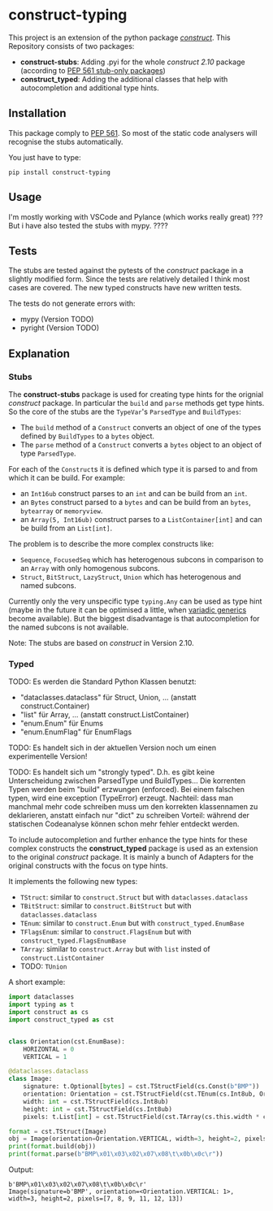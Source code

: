 # construct-typing
This project is an extension of the python package [*construct*](https://pypi.org/project/construct/). This Repository consists of two packages:

- **construct-stubs**: Adding .pyi for the whole *construct 2.10* package (according to  [PEP 561 stub-only packages](https://www.python.org/dev/peps/pep-0561/#stub-only-packages))
- **construct_typed**: Adding the additional classes that help with autocompletion and additional type hints.

## Installation
This package comply to [PEP 561](https://www.python.org/dev/peps/pep-0561/). So most of the static code analysers will recognise the stubs automatically.

You just have to type:
```
pip install construct-typing
```

## Usage
I'm mostly working with VSCode and Pylance (which works really great) ??? But i have also tested the stubs with mypy. ????

## Tests
The stubs are tested against the pytests of the *construct* package in a slightly modified form. Since the tests are relatively detailed I think most cases are covered.
The new typed constructs have new written tests.

The tests do not generate errors with:
- mypy (Version TODO)
- pyright (Version TODO)

## Explanation
### Stubs
The **construct-stubs** package is used for creating type hints for the orignial *construct* package. In particular the `build` and `parse` methods get type hints. So the core of the stubs  are the `TypeVar`'s `ParsedType` and `BuildTypes`:
- The `build` method of a `Construct` converts an object of one of the types defined by `BuildTypes` to a `bytes` object.
- The `parse` method of a `Construct` converts a `bytes` object to an object of type `ParsedType`.

For each of the `Construct`s it is defined which type it is parsed to and from which it can be build. 
For example:
 - an `Int16ub` construct parses to an `int` and can be build from an `int`.
 - an `Bytes` construct parsed to a `bytes` and can be build from an `bytes`, `bytearray` or `memoryview`.
 - an `Array(5, Int16ub)` construct parses to a `ListContainer[int]` and can be build from an `List[int]`. 

The problem is to describe the more complex constructs like:
 - `Sequence`, `FocusedSeq` which has heterogenous subcons in comparison to an `Array` with only homogenous subcons. 
 - `Struct`, `BitStruct`, `LazyStruct`, `Union` which has heterogenous and named subcons.

Currently only the very unspecific type `typing.Any` can be used as type hint (maybe in the future it can be optimised a little, when [variadic generics](https://mail.python.org/archives/list/typing-sig@python.org/thread/SQVTQYWIOI4TIO7NNBTFFWFMSMS2TA4J/) become available). But the biggest disadvantage is that autocompletion for the named subcons is not available.

Note: The stubs are based on *construct* in Version 2.10.


### Typed
TODO:
Es werden die Standard Python Klassen benutzt:
- "dataclasses.dataclass" für Struct, Union, ... (anstatt construct.Container)
- "list" für Array, ... (anstatt construct.ListContainer)
- "enum.Enum" für Enums
- "enum.EnumFlag" für EnumFlags

TODO:
Es handelt sich in der aktuellen Version noch um einen experimentelle Version!

TODO:
Es handelt sich um "strongly typed". D.h. es gibt keine Unterscheidung zwischen ParsedType und BuildTypes... Die korrenten Typen werden beim
"build" erzwungen (enforced). Bei einem falschen typen, wird eine exception (TypeError) erzeugt.
Nachteil: dass man manchmal mehr code schreiben muss um den korrekten klassennamen zu deklarieren, anstatt einfach nur "dict" zu schreiben
Vorteil: während der statischen Codeanalyse können schon mehr fehler entdeckt werden.


To include autocompletion and further enhance the type hints for these complex constructs the **construct_typed** package is used as an extension to the original *construct* package. It is mainly a bunch of Adapters for the original constructs with the focus on type hints.

It implements the following new types:
- `TStruct`: similar to `construct.Struct` but with `dataclasses.dataclass`
- `TBitStruct`: similar to `construct.BitStruct` but with `dataclasses.dataclass`
- `TEnum`: similar to `construct.Enum` but with `construct_typed.EnumBase`
- `TFlagsEnum`: similar to `construct.FlagsEnum` but with `construct_typed.FlagsEnumBase`
- `TArray`: similar to `construct.Array` but with `list` insted of `construct.ListContainer`
- TODO: `TUnion`


A short example:

```python
import dataclasses
import typing as t
import construct as cs
import construct_typed as cst


class Orientation(cst.EnumBase):
    HORIZONTAL = 0
    VERTICAL = 1

@dataclasses.dataclass
class Image:
    signature: t.Optional[bytes] = cst.TStructField(cs.Const(b"BMP"))
    orientation: Orientation = cst.TStructField(cst.TEnum(cs.Int8ub, Orientation))
    width: int = cst.TStructField(cs.Int8ub)
    height: int = cst.TStructField(cs.Int8ub)
    pixels: t.List[int] = cst.TStructField(cst.TArray(cs.this.width * cs.this.height, cs.Byte))

format = cst.TStruct(Image)
obj = Image(orientation=Orientation.VERTICAL, width=3, height=2, pixels=[7, 8, 9, 11, 12, 13])
print(format.build(obj))
print(format.parse(b"BMP\x01\x03\x02\x07\x08\t\x0b\x0c\r"))
```
Output:
```
b'BMP\x01\x03\x02\x07\x08\t\x0b\x0c\r'
Image(signature=b'BMP', orientation=<Orientation.VERTICAL: 1>, width=3, height=2, pixels=[7, 8, 9, 11, 12, 13])
```


